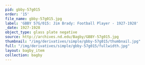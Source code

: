```yaml
---
pid: gbby-57g015
order: '15'
file_name: gbby-57g015.jpg
label: 'GBBY 57G/015: Jim Brady: Football Player - 1927-1928'
_date: 1927-1928
object_type: glass plate negative
source: http://archives.nd.edu/Bagby/GBBY-57g015.jpg
thumbnail: "/img/derivatives/simple/gbby-57g015/thumbnail.jpg"
full: "/img/derivatives/simple/gbby-57g015/fullwidth.jpg"
layout: bagby_item
collection: bagby
---
```

